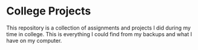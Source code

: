 # College Projects

This repository is a collection of assignments and projects I did during my time in college. This is everything I could find from my backups and what I have on my computer.
